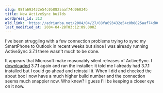 ```yaml
---
slug: 08fa693432e54c0b8825aaf74d06034b
title: New ActiveSync builds
wordpress_id: 313
old_link: 'https://adrianba.net/2004/04/27/08fa693432e54c0b8825aaf74d06034b/'
last_modified_at: 2004-04-28T03:12:09.000Z
---
```


I've been struggling with a few connection problems trying to
sync my SmartPhone to Outlook in recent weeks but since I was
already running ActiveSync 3.7.1 there wasn't much to be done.

It appears that Microsoft make reasonably silent releases of
ActiveSync. I
[
downloaded](http://www.microsoft.com/windowsmobile/resources/downloads/pocketpc/activesync37.mspx) 3.7.1 again and ran the installer: it told me I
already had 3.7.1 installed but I could go ahead and reinstall it.
When I did and checked the about box I now have a much higher build
number and the connection seems much snappier now. Who knew? I
guess I'll be keeping a closer eye on it now.
